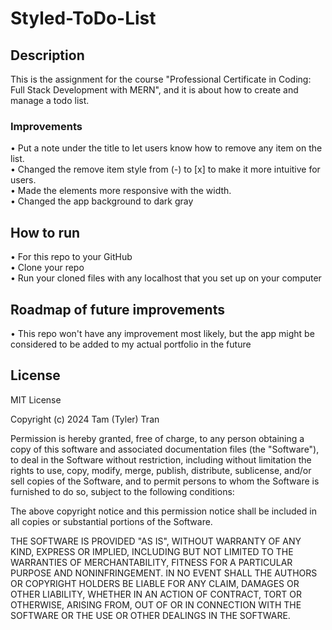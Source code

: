 # Styled-ToDo-List

## Description

This is the assignment for the course "Professional Certificate in Coding: Full Stack Development with MERN", and it is about how to create and manage a todo list.

### Improvements

• Put a note under the title to let users know how to remove any item on the list. <br />
• Changed the remove item style from (-) to [x] to make it more intuitive for users. <br />
• Made the elements more responsive with the width. <br />
• Changed the app background to dark gray

## How to run

• For this repo to your GitHub <br />
• Clone your repo <br />
• Run your cloned files with any localhost that you set up on your computer

## Roadmap of future improvements

• This repo won't have any improvement most likely, but the app might be considered to be added to my actual portfolio in the future

## License

MIT License

Copyright (c) 2024 Tam (Tyler) Tran

Permission is hereby granted, free of charge, to any person obtaining a copy
of this software and associated documentation files (the "Software"), to deal
in the Software without restriction, including without limitation the rights
to use, copy, modify, merge, publish, distribute, sublicense, and/or sell
copies of the Software, and to permit persons to whom the Software is
furnished to do so, subject to the following conditions:

The above copyright notice and this permission notice shall be included in all
copies or substantial portions of the Software.

THE SOFTWARE IS PROVIDED "AS IS", WITHOUT WARRANTY OF ANY KIND, EXPRESS OR
IMPLIED, INCLUDING BUT NOT LIMITED TO THE WARRANTIES OF MERCHANTABILITY,
FITNESS FOR A PARTICULAR PURPOSE AND NONINFRINGEMENT. IN NO EVENT SHALL THE
AUTHORS OR COPYRIGHT HOLDERS BE LIABLE FOR ANY CLAIM, DAMAGES OR OTHER
LIABILITY, WHETHER IN AN ACTION OF CONTRACT, TORT OR OTHERWISE, ARISING FROM,
OUT OF OR IN CONNECTION WITH THE SOFTWARE OR THE USE OR OTHER DEALINGS IN THE
SOFTWARE.
